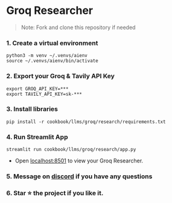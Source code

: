 # Groq Researcher

> Note: Fork and clone this repository if needed

### 1. Create a virtual environment

```shell
python3 -m venv ~/.venvs/aienv
source ~/.venvs/aienv/bin/activate
```

### 2. Export your Groq & Tavily API Key

```shell
export GROQ_API_KEY=***
export TAVILY_API_KEY=sk-***
```

### 3. Install libraries

```shell
pip install -r cookbook/llms/groq/research/requirements.txt
```

### 4. Run Streamlit App

```shell
streamlit run cookbook/llms/groq/research/app.py
```

- Open [localhost:8501](http://localhost:8501) to view your Groq Researcher.

### 5. Message on [discord](https://discord.gg/4MtYHHrgA8) if you have any questions

### 6. Star ⭐️ the project if you like it.
